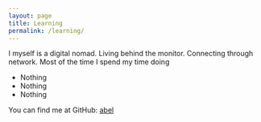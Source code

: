 ```yaml
---
layout: page
title: Learning
permalink: /learning/
---
```


I myself is a digital nomad. Living behind the monitor. Connecting through network.
Most of the time I spend my time doing
- Nothing
- Nothing
- Nothing

You can find me at GitHub:
[abel](https://byteabel.github.io/)
